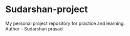 # Sudarshan-project
My personal project repository  for practice and learning.
<br>
Author - Sudarshan prasad
